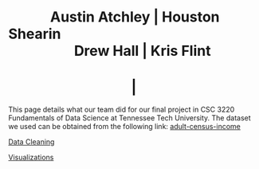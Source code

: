 <h1>&emsp;&emsp;&emsp;Austin Atchley | Houston Shearin<br>&emsp;&emsp;&emsp;&emsp;&nbsp;&nbsp;&nbsp;Drew Hall | Kris Flint</h1>
<h1><center>|</center></h1>

  This page details what our team did for our final project in CSC 3220 Fundamentals of Data Science at Tennessee Tech University. The dataset we used can be obtained from the following link: [adult-census-income](https://www.kaggle.com/uciml/adult-census-income)


<a href="https://austinatchley1.github.io/Data-Science-Team-Project/Data-Cleaning.html">Data Cleaning </a>

<a href="https://austinatchley1.github.io/Data-Science-Team-Project/Visualization.html">Visualizations </a>
